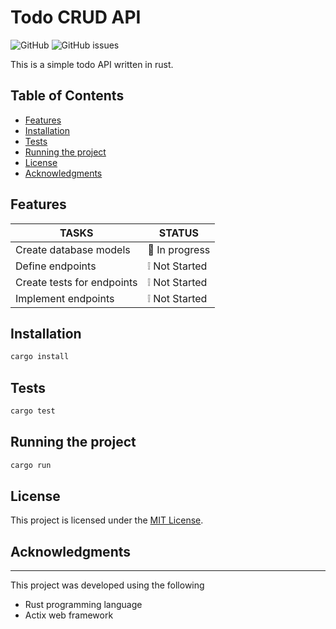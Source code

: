 # Todo CRUD API

![GitHub](https://img.shields.io/github/license/dev-davexoyinbo/rust_todo)
![GitHub issues](https://img.shields.io/github/issues/dev-davexoyinbo/rust_todo)

This is a simple todo API written in rust.

## Table of Contents
- [Features](#features)
- [Installation](#installation)
- [Tests](#tests)
- [Running the project](#running-the-project)
- [License](#license)
- [Acknowledgments](#acknowledgments)

## Features

| TASKS | STATUS |
|-------|--------|
| Create database models | :construction: In progress |
| Define endpoints | :grey_exclamation: Not Started |
| Create tests for endpoints | :grey_exclamation: Not Started |
| Implement endpoints | :grey_exclamation: Not Started |


## Installation

```bash
cargo install
```

## Tests
```bash
cargo test
```

## Running the project
```bash
cargo run
```


## License

This project is licensed under the [MIT License](LICENSE.md).

## Acknowledgments

---
This project was developed using the following
- Rust programming language
- Actix web framework